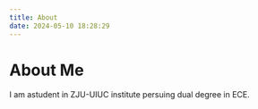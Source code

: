 ```yaml
---
title: About
date: 2024-05-10 18:28:29
---
```


# About Me

I am astudent in ZJU-UIUC institute persuing dual degree in ECE.
